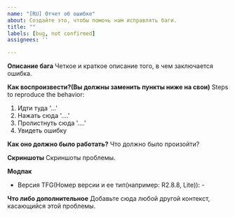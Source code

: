 ```yaml
---
name: "[RU] Отчет об ошибке"
about: Создайте это, чтобы помочь нам исправлять баги.
title: ""
labels: [bug, not confirmed]
assignees: ''

---
```


**Описание бага**
Четкое и краткое описание того, в чем заключается ошибка.

**Как воспроизвести?(Вы должны заменить пункты ниже на свои)**
Steps to reproduce the behavior:
1. Идти туда '...'
2. Нажать сюда '....'
3. Пролистнуть сюда '....'
4. Увидеть ошибку

**Как оно должно было работать?**
Что должно было произойти?

**Скриншоты**
Скриншоты проблемы.

**Модпак**
 - Версия TFG(Номер версии и ее тип(например: R2.8.8, Lite)): -

**Что либо дополнительное**
Добавьте сюда любой другой контекст, касающийся этой проблемы.

